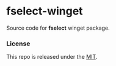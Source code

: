 # fselect-winget

Source code for **fselect** winget package.

### License

This repo is released under the [MIT](https://github.com/thechampagne/fselect-winget/blob/main/LICENSE).